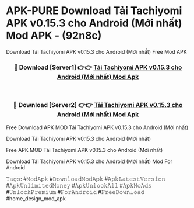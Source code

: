 # APK-PURE Download Tải Tachiyomi APK v0.15.3 cho Android (Mới nhất) Mod APK - (92n8c)
Download Tải Tachiyomi APK v0.15.3 cho Android (Mới nhất) Free Mod APK

<div align="center">
<h3>🔴 Download [Server1] 👉👉 <a href="https://apk-comot.site?title=Tải_Tachiyomi_APK_v0.15.3_cho_Android_(Mới_nhất)">Tải Tachiyomi APK v0.15.3 cho Android (Mới nhất) Mod Apk</a></h3><br>

<h3>🔴 Download [Server2] 👉👉 <a href="https://apk-comot.site?title=Tải_Tachiyomi_APK_v0.15.3_cho_Android_(Mới_nhất)">Tải Tachiyomi APK v0.15.3 cho Android (Mới nhất) Mod Apk</a></h3>
</div>


Free Download APK MOD Tải Tachiyomi APK v0.15.3 cho Android (Mới nhất)

Download Tải Tachiyomi APK v0.15.3 cho Android (Mới nhất) 

Free APK MOD Tải Tachiyomi APK v0.15.3 cho Android (Mới nhất) 

Download Tải Tachiyomi APK v0.15.3 cho Android (Mới nhất) Mod For Android

𝚃𝚊𝚐𝚜: #𝙼𝚘𝚍𝙰𝚙𝚔 #𝙳𝚘𝚠𝚗𝚕𝚘𝚊𝚍𝙼𝚘𝚍𝙰𝚙𝚔 #𝙰𝚙𝚔𝙻𝚊𝚝𝚎𝚜𝚝𝚅𝚎𝚛𝚜𝚒𝚘𝚗 #𝙰𝚙𝚔𝚄𝚗𝚕𝚒𝚖𝚒𝚝𝚎𝚍𝙼𝚘𝚗𝚎𝚢 #𝙰𝚙𝚔𝚄𝚗𝚕𝚘𝚌𝚔𝙰𝚕𝚕 #𝙰𝚙𝚔𝙽𝚘𝙰𝚍𝚜 #𝚄𝚗𝚕𝚘𝚌𝚔𝙿𝚛𝚎𝚖𝚒𝚞𝚖 #𝙵𝚘𝚛𝙰𝚗𝚍𝚛𝚘𝚒𝚍 #𝙵𝚛𝚎𝚎𝙳𝚘𝚠𝚗𝚕𝚘𝚊𝚍 #home_design_mod_apk